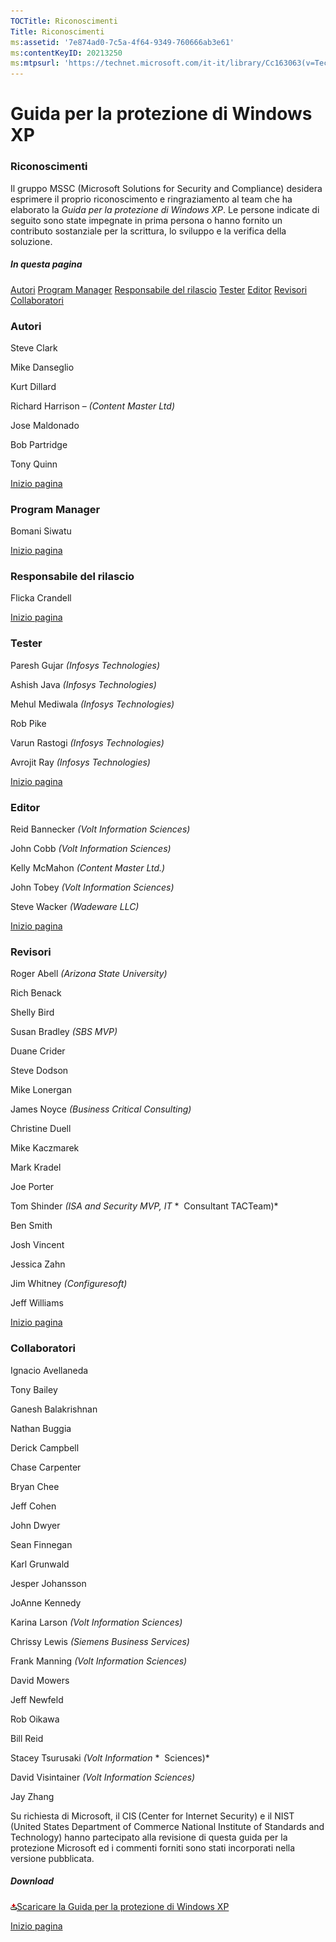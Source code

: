 ```yaml
---
TOCTitle: Riconoscimenti
Title: Riconoscimenti
ms:assetid: '7e874ad0-7c5a-4f64-9349-760666ab3e61'
ms:contentKeyID: 20213250
ms:mtpsurl: 'https://technet.microsoft.com/it-it/library/Cc163063(v=TechNet.10)'
---
```


Guida per la protezione di Windows XP
=====================================

### Riconoscimenti

Il gruppo MSSC (Microsoft Solutions for Security and Compliance) desidera esprimere il proprio riconoscimento e ringraziamento al team che ha elaborato la *Guida per la protezione di Windows XP*. Le persone indicate di seguito sono state impegnate in prima persona o hanno fornito un contributo sostanziale per la scrittura, lo sviluppo e la verifica della soluzione.

##### In questa pagina

[](#egaa)[Autori](#egaa)
[](#efaa)[Program Manager](#efaa)
[](#eeaa)[Responsabile del rilascio](#eeaa)
[](#edaa)[Tester](#edaa)
[](#ecaa)[Editor](#ecaa)
[](#ebaa)[Revisori](#ebaa)
[](#eaaa)[Collaboratori](#eaaa)

### Autori

Steve Clark

Mike Danseglio

Kurt Dillard

Richard Harrison – *(Content Master Ltd)* 

Jose Maldonado

Bob Partridge

Tony Quinn

[](#mainsection)[Inizio pagina](#mainsection)

### Program Manager

Bomani Siwatu

[](#mainsection)[Inizio pagina](#mainsection)

### Responsabile del rilascio

Flicka Crandell

[](#mainsection)[Inizio pagina](#mainsection)

### Tester

Paresh Gujar *(Infosys Technologies)*

Ashish Java *(Infosys Technologies)*

Mehul Mediwala *(Infosys Technologies)*

Rob Pike

Varun Rastogi *(Infosys Technologies)*

Avrojit Ray *(Infosys Technologies)*

[](#mainsection)[Inizio pagina](#mainsection)

### Editor

Reid Bannecker *(Volt Information Sciences)*

John Cobb *(Volt Information Sciences)*

Kelly McMahon *(Content Master Ltd.)*

John Tobey *(Volt Information Sciences)*

Steve Wacker *(Wadeware LLC)*

[](#mainsection)[Inizio pagina](#mainsection)

### Revisori

Roger Abell *(Arizona State University)*

Rich Benack

Shelly Bird

Susan Bradley *(SBS MVP)*

Duane Crider

Steve Dodson

Mike Lonergan

James Noyce *(Business Critical Consulting)*

Christine Duell

Mike Kaczmarek

Mark Kradel

Joe Porter

Tom Shinder *(ISA and Security MVP, IT*
*  Consultant TACTeam)*

Ben Smith

Josh Vincent

Jessica Zahn

Jim Whitney *(Configuresoft)*

Jeff Williams

[](#mainsection)[Inizio pagina](#mainsection)

### Collaboratori

Ignacio Avellaneda

Tony Bailey

Ganesh Balakrishnan

Nathan Buggia

Derick Campbell

Chase Carpenter

Bryan Chee

Jeff Cohen

John Dwyer

Sean Finnegan

Karl Grunwald

Jesper Johansson

JoAnne Kennedy

Karina Larson *(Volt Information Sciences)*

Chrissy Lewis *(Siemens Business Services)*

Frank Manning *(Volt Information Sciences)*

David Mowers

Jeff Newfeld

Rob Oikawa

Bill Reid

Stacey Tsurusaki *(Volt Information*
*  Sciences)*

David Visintainer *(Volt Information Sciences)*

Jay Zhang

Su richiesta di Microsoft, il CIS (Center for Internet Security) e il NIST (United States Department of Commerce National Institute of Standards and Technology) hanno partecipato alla revisione di questa guida per la protezione Microsoft ed i commenti forniti sono stati incorporati nella versione pubblicata.

##### Download

[![](images/Cc163063.icon_exe(it-it,TechNet.10).gif)Scaricare la Guida per la protezione di Windows XP](http://www.microsoft.com/downloads/details.aspx?familyid=2d3e25bc-f434-4cc6-a5a7-09a8a229f118&displaylang=en)

[](#mainsection)[Inizio pagina](#mainsection)
